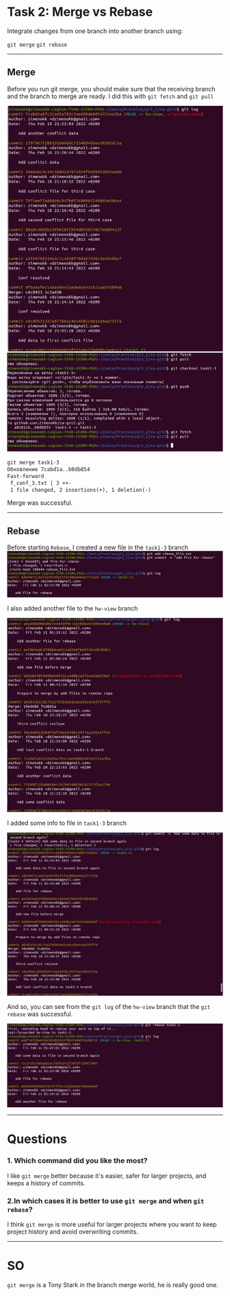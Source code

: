 # Task 2: Merge vs Rebase

Integrate changes from one branch into another branch using:

`git merge`
`git rebase`


----
## Merge
Before you run git merge, you should make sure that the receiving branch and the branch to merge are ready.
I did this with `git fetch` and `git pull`

![](img/task2_1.jpg)
![](img/task2_2.jpg)

~~~~
git merge task1-3
Обновление 7cabd1a..b0db854
Fast-forward
 f_conf_3.txt | 3 ++-
 1 file changed, 2 insertions(+), 1 deletion(-)

~~~~

Merge was successful.

----
## Rebase

Before starting `Rebase`, I created a new file in the `task1-3` branch
![](img/task2_4.jpg)

I also added another file to the `hw-view` branch

![](img/task2_5.jpg)

I added some info to file in `task1-3` branch

![](img/task2_6.jpg)


And so, you can see from the `git log` of the `hw-view` branch that the `git rebase` was successful.


![](img/task2_7.jpg)

----
# Questions
### 1. Which command did you like the most?
I like `git merge` better because it's easier, safer for larger projects, and keeps a history of commits.
### 2.In which cases it is better to use `git merge` and when `git rebase`?
I think `git merge` is more useful for larger projects where you want to keep project history and avoid overwriting commits.

----
# SO
`git merge` is a Tony Stark in the branch merge world, he is really good one.